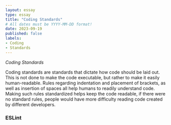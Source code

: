 ```yaml
---
layout: essay
type: essay
title: "Coding Standards"
# All dates must be YYYY-MM-DD format!
date: 2023-09-19
published: false
labels:
- Coding
- Standards
---
```


*Coding Standards*

Coding standards are standards that dictate how code should be laid out.  This is not done to make the code executable, but rather to make it easily human-readable.  Rules regarding indentation and placement of brackets, as well as insertion of spaces all help humans to readily understand code.  Making such rules standardized helps keep the code readable, if there were no standard rules, people would have more difficulty reading code created by different developers.

### ESLint

